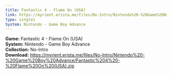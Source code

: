 ```yaml
---
title: Fantastic 4 - Flame On (USA)
link: https://myrient.erista.me/files/No-Intro/Nintendo%20-%20Game%20Boy%20Advance/Fantastic%204%20-%20Flame%20On%20(USA).zip
type: single1
System: Nintendo - Game Boy Advance
---
```

<b>Game:</b> Fantastic 4 - Flame On (USA)<br>
<b>System:</b> Nintendo - Game Boy Advance<br>
<b>Collection:</b> No-Intro<br>
<b>Download:</b> https://myrient.erista.me/files/No-Intro/Nintendo%20-%20Game%20Boy%20Advance/Fantastic%204%20-%20Flame%20On%20(USA).zip